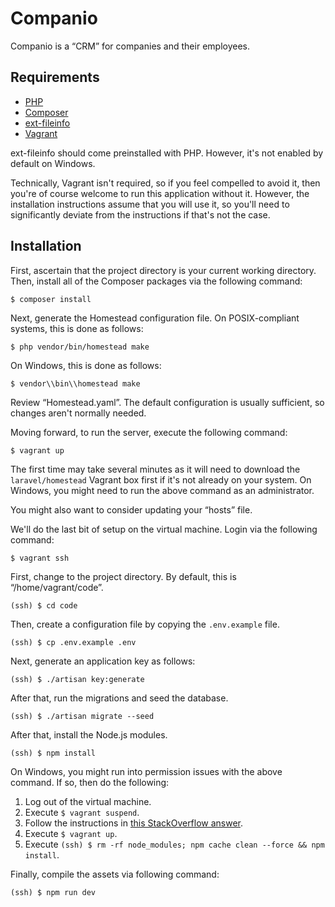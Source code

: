 Companio
========

Companio is a “CRM” for companies and their employees.

Requirements
------------

- [PHP][php]
- [Composer][composer]
- [ext-fileinfo][ext-fileinfo]
- [Vagrant][vagrant]

ext-fileinfo should come preinstalled with PHP. However, it's not enabled by default on Windows.

Technically, Vagrant isn't required, so if you feel compelled to avoid it, then you're of course welcome to run this application without it. However, the installation instructions assume that you will use it, so you'll need to significantly deviate from the instructions if that's not the case.

Installation
------------

First, ascertain that the project directory is your current working directory. Then, install all of the Composer packages via the following command:

    $ composer install

Next, generate the Homestead configuration file. On POSIX-compliant systems, this is done as follows:

    $ php vendor/bin/homestead make

On Windows, this is done as follows:

    $ vendor\\bin\\homestead make

Review “Homestead.yaml”. The default configuration is usually sufficient, so changes aren't normally needed.

Moving forward, to run the server, execute the following command:

    $ vagrant up

The first time may take several minutes as it will need to download the `laravel/homestead` Vagrant box first if it's not already on your system. On Windows, you might need to run the above command as an administrator.

You might also want to consider updating your “hosts” file.

We'll do the last bit of setup on the virtual machine. Login via the following command:

    $ vagrant ssh

First, change to the project directory. By default, this is “/home/vagrant/code”.

    (ssh) $ cd code

Then, create a configuration file by copying the `.env.example` file.

    (ssh) $ cp .env.example .env

Next, generate an application key as follows:

    (ssh) $ ./artisan key:generate

After that, run the migrations and seed the database.

    (ssh) $ ./artisan migrate --seed

After that, install the Node.js modules.

    (ssh) $ npm install

On Windows, you might run into permission issues with the above command. If so, then do the following:

1. Log out of the virtual machine.
2. Execute `$ vagrant suspend`.
3. Follow the instructions in [this StackOverflow answer][symlink-error].
4. Execute `$ vagrant up`.
5. Execute `(ssh) $ rm -rf node_modules; npm cache clean --force && npm install`.

Finally, compile the assets via following command:

    (ssh) $ npm run dev

[php]: https://www.php.net/
[composer]: https://getcomposer.org/
[ext-fileinfo]: https://www.php.net/manual/en/book.fileinfo.php
[vagrant]: https://www.vagrantup.com/
[symlink-error]: https://superuser.com/questions/210824/creating-a-symbolic-link-to-mapped-network-drive-in-windows/725998#725998
